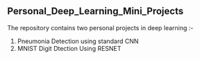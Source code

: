 ## Personal_Deep_Learning_Mini_Projects
The repository contains two personal projects in deep learning :-
1. Pneumonia Detection using standard CNN
2. MNIST Digit Dtection Using RESNET
